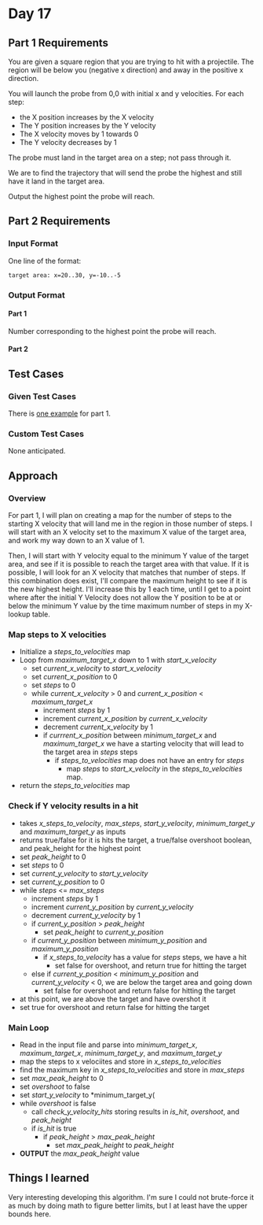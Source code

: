 # Day 17 #

## Part 1 Requirements ##

You are given a square region that you are trying to hit with a projectile. The region will be below you (negative x direction) and away in the positive x direction.

You will launch the probe from 0,0 with initial x and y velocities. For each step:
- the X position increases by the X velocity
- The Y position increases by the Y velocity
- The X velocity moves by 1 towards 0
- The Y velocity decreases by 1

The probe must land in the target area on a step; not pass through it.

We are to find the trajectory that will send the probe the highest and still have it land in the target area.

Output the highest point the probe will reach.

## Part 2 Requirements ##

### Input Format ###

One line of the format:

    target area: x=20..30, y=-10..-5

### Output Format ###

#### Part 1 ####

Number corresponding to the highest point the probe will reach.

#### Part 2 ####


## Test Cases ##

### Given Test Cases ###

There is [one example](../data/test_cases/day17_test1.txt) for part 1.

### Custom Test Cases ###

None anticipated.

## Approach ##

### Overview ###

For part 1, I will plan on creating a map for the number of steps to the starting X velocity that will land me in the region in those number of steps.
I will start with an X velocity set to the maximum X value of the target area, and work my way down to an X value of 1.

Then, I will start with Y velocity equal to the minimum Y value of the target area, and see if it is possible to reach the target area with that value.
If it is possible, I will look for an X velocity that matches that number of steps. If this combination does exist, I'll compare the maximum height to see if it is the new highest height.
I'll increase this by 1 each time, until I get to a point where after the initial Y Velocity does not allow the Y position to be at or below the minimum Y value by the time maximum number of steps in my X-lookup table.

### Map steps to X velocities ###

- Initialize a *steps_to_velocities* map
- Loop from *maximum_target_x* down to 1 with *start_x_velocity*
    - set *current_x_velocity* to *start_x_velocity*
    - set *current_x_position* to 0
    - set *steps* to 0
    - while *current_x_velocity* > 0 and *current_x_position* < *maximum_target_x*
        - increment *steps* by 1
        - increment *current_x_position* by *current_x_velocity*
        - decrement *current_x_velocity* by 1
        - if *currrent_x_position* between *minimum_target_x* and *maximum_target_x* we have a starting velocity that will lead to the target area in *steps* steps
            - if *steps_to_velocities* map does not have an entry for *steps*
                - map *steps* to *start_x_velocity* in the *steps_to_velocities* map.
- return the *steps_to_velocities* map

### Check if Y velocity results in a hit ###

- takes *x_steps_to_velocity*, *max_steps*, *start_y_velocity*, *minimum_target_y* and *maximum_target_y* as inputs
- returns true/false for it is hits the target, a true/false overshoot boolean, and peak_height for the highest point
- set *peak_height* to 0
- set *steps* to 0
- set *current_y_velocity* to *start_y_velocity*
- set *current_y_position* to 0
- while *steps* <= *max_steps*
    - increment *steps* by 1
    - increment *current_y_position* by *current_y_velocity*
    - decrement *current_y_velocity* by 1
    - if *current_y_position* > *peak_height*
        - set *peak_height* to *current_y_position*
    - if *current_y_position* between *minimum_y_position* and *maximum_y_position*
        - if *x_steps_to_velocity* has a value for *steps* steps, we have a hit
            - set false for overshoot, and return true for hitting the target
    - else if *current_y_position* < *minimum_y_position* and *current_y_velocity* < 0, we are below the target area and going down
        - set false for overshoot and return false for hitting the target
- at this point, we are above the target and have overshot it
- set true for overshoot and return false for hitting the target

### Main Loop ###
- Read in the input file and parse into *minimum_target_x*, *maximum_target_x*, *minimum_target_y*, and *maximum_target_y*
- map the steps to x velociites and store in *x_steps_to_velocities*
- find the maximum key in *x_steps_to_velocities* and store in *max_steps*
- set *max_peak_height* to 0
- set *overshoot* to false
- set *start_y_velocity* to *minimum_target_y(
- while *overshoot* is false
    - call *check_y_velocity_hits* storing results in *is_hit*, *overshoot*, and *peak_height*
    - if *is_hit* is true
        - if *peak_height* > *max_peak_height*
            - set *max_peak_height* to *peak_height*
- **OUTPUT** the *max_peak_height* value


## Things I learned ##

Very interesting developing this algorithm. I'm sure I could not brute-force it as much by doing math to figure better limits, but I at least have the upper bounds here.
